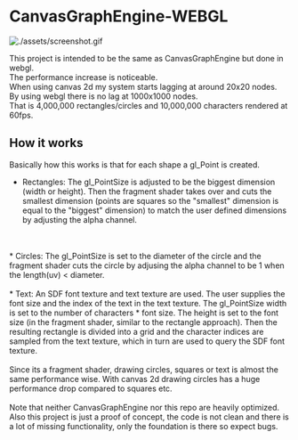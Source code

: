 # CanvasGraphEngine-WEBGL
![](./assets/screenshot.gif "./assets/screenshot.gif")

This project is intended to be the same as CanvasGraphEngine but done in webgl.
<br />
The performance increase is noticeable.
<br />
When using canvas 2d my system starts lagging at around 20x20 nodes.
<br />
By using webgl there is no lag at 1000x1000 nodes.
<br />
That is 4,000,000 rectangles/circles and 10,000,000 characters rendered at 60fps.
<br />
## How it works
Basically how this works is that for each shape a gl_Point is created.
<br />
* Rectangles: The gl_PointSize is adjusted to be the biggest dimension (width or height). Then the fragment shader takes over and cuts the smallest dimension (points are squares so the "smallest" dimension is equal to the "biggest" dimension) to match the user defined dimensions by adjusting the alpha channel.
<br />
<br />
* Circles: The gl_PointSize is set to the diameter of the circle and the fragment shader cuts the circle by adjusing the alpha channel to be 1 when the length(uv) < diameter.
<br />
<br />
* Text: An SDF font texture and text texture are used. The user supplies the font size and the index of the text in the text texture. The gl_PointSize width is set to the number of characters * font size. The height is set to the font size (in the fragment shader, similar to the rectangle approach). Then the resulting rectangle is divided into a grid and the character indices are sampled from the text texture, which in turn are used to query the SDF font texture.
<br />
<br />
Since its a fragment shader, drawing circles, squares or text is almost the same performance wise. With canvas 2d drawing circles has a huge performance drop compared to squares etc.
<br />
<br />
Note that neither CanvasGraphEngine nor this repo are heavily optimized.
Also this project is just a proof of concept, the code is not clean and there is a lot of missing functionality, only the foundation is there so expect bugs.